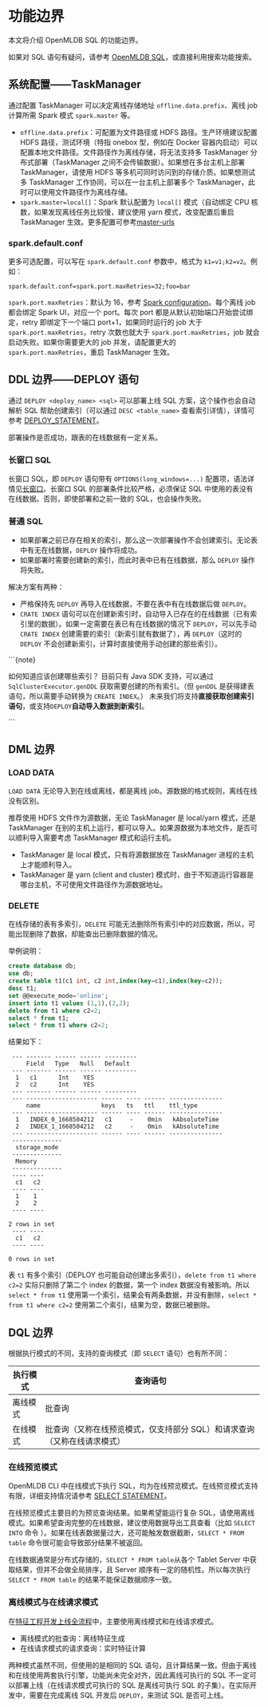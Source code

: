 # 功能边界

本文将介绍 OpenMLDB SQL 的功能边界。

如果对 SQL 语句有疑问，请参考 [OpenMLDB SQL](../openmldb_sql/)，或直接利用搜索功能搜索。

## 系统配置——TaskManager

通过配置 TaskManager 可以决定离线存储地址 `offline.data.prefix`、离线  job 计算所需 Spark 模式 `spark.master` 等。

- `offline.data.prefix`：可配置为文件路径或 HDFS 路径。生产环境建议配置 HDFS 路径，测试环境（特指 onebox 型，例如在 Docker 容器内启动）可以配置本地文件路径。文件路径作为离线存储，将无法支持多 TaskManager 分布式部署（TaskManager 之间不会传输数据）。如果想在多台主机上部署 TaskManager，请使用 HDFS 等多机可同时访问到的存储介质。如果想测试多 TaskManager 工作协同，可以在一台主机上部署多个 TaskManager，此时可以使用文件路径作为离线存储。
- `spark.master=local[]`：Spark 默认配置为 `local[]` 模式（自动绑定 CPU 核数，如果发现离线任务比较慢，建议使用 yarn 模式，改变配置后重启 TaskManager 生效。更多配置可参考[master-urls](https://spark.apache.org/docs/3.1.2/submitting-applications.htmlmaster-urls)

### spark.default.conf

更多可选配置，可以写在 `spark.default.conf` 参数中，格式为 `k1=v1;k2=v2`。例如：

```Plain
spark.default.conf=spark.port.maxRetries=32;foo=bar
```

`spark.port.maxRetries`：默认为 16，参考 [Spark configuration](https://spark.apache.org/docs/3.1.2/configuration.html)。每个离线 job 都会绑定 Spark UI，对应一个 port。每次 port 都是从默认初始端口开始尝试绑定，retry 即绑定下一个端口 port+1，如果同时运行的 job 大于 `spark.port.maxRetries`，retry 次数也就大于 `spark.port.maxRetries`，job 就会启动失败。如果你需要更大的 job 并发，请配置更大的 `spark.port.maxRetries`，重启 TaskManager 生效。

## DDL 边界——DEPLOY 语句

通过 `DEPLOY <deploy_name> <sql>` 可以部署上线 SQL 方案，这个操作也会自动解析 SQL 帮助创建索引（可以通过 `DESC <table_name>` 查看索引详情），详情可参考 [DEPLOY_STATEMENT](../openmldb_sql/deployment_manage/DEPLOY_STATEMENT.md)。

部署操作是否成功，跟表的在线数据有一定关系。

### 长窗口 SQL

长窗口 SQL，即 `DEPLOY` 语句带有 `OPTIONS(long_windows=...)` 配置项，语法详情见[长窗口](../openmldb_sql/deployment_manage/DEPLOY_STATEMENT.md长窗口优化)。长窗口 SQL 的部署条件比较严格，必须保证 SQL 中使用的表没有在线数据。否则，即使部署和之前一致的 SQL，也会操作失败。

### 普通 SQL

- 如果部署之前已存在相关的索引，那么这一次部署操作不会创建索引。无论表中有无在线数据，`DEPLOY` 操作将成功。
- 如果部署时需要创建新的索引，而此时表中已有在线数据，那么 `DEPLOY` 操作将失败。

解决方案有两种：

- 严格保持先 `DEPLOY` 再导入在线数据，不要在表中有在线数据后做 `DEPLOY`。
- `CRATE INDEX` 语句可以在创建新索引时，自动导入已存在的在线数据（已有索引里的数据）。如果一定需要在表已有在线数据的情况下 `DEPLOY`，可以先手动 `CRATE INDEX` 创建需要的索引（新索引就有数据了），再 `DEPLOY`（这时的 `DEPLOY` 不会创建新索引，计算时直接使用手动创建的那些索引）。

\```{note}

如何知道应该创建哪些索引？ 目前只有 Java SDK 支持，可以通过 `SqlClusterExecutor.genDDL` 获取需要创建的所有索引。（但 `genDDL` 是获得建表语句，所以需要手动转换为 `CREATE INDEX`。） 未来我们将支持**直接获取创建索引语句**，或支持`DEPLOY`**自动导入数据到新索引**。

\```

## DML 边界

### LOAD DATA

`LOAD DATA` 无论导入到在线或离线，都是离线 job。源数据的格式规则，离线在线没有区别。

推荐使用 HDFS 文件作为源数据，无论 TaskManager 是 local/yarn 模式，还是 TaskManager 在别的主机上运行，都可以导入。如果源数据为本地文件，是否可以顺利导入需要考虑 TaskManager 模式和运行主机。

- TaskManager 是 local 模式，只有将源数据放在 TaskManager 进程的主机上才能顺利导入。
-  TaskManager 是 yarn (client and cluster) 模式时，由于不知道运行容器是哪台主机，不可使用文件路径作为源数据地址。

### DELETE

在线存储的表有多索引，`DELETE` 可能无法删除所有索引中的对应数据，所以，可能出现删除了数据，却能查出已删除数据的情况。

举例说明：

```SQL
create database db;
use db;
create table t1(c1 int, c2 int,index(key=c1),index(key=c2));
desc t1;
set @@execute_mode='online';
insert into t1 values (1,1),(2,2);
delete from t1 where c2=2;
select * from t1;
select * from t1 where c2=2;
```

结果如下：

```Plain
 --- ------- ------ ------ ---------
     Field   Type   Null   Default
 --- ------- ------ ------ ---------
  1   c1      Int    YES
  2   c2      Int    YES
 --- ------- ------ ------ ---------
 --- -------------------- ------ ---- ------ ---------------
     name                 keys   ts   ttl    ttl_type
 --- -------------------- ------ ---- ------ ---------------
  1   INDEX_0_1668504212   c1     -    0min   kAbsoluteTime
  2   INDEX_1_1668504212   c2     -    0min   kAbsoluteTime
 --- -------------------- ------ ---- ------ ---------------
 --------------
  storage_mode
 --------------
  Memory
 --------------
 ---- ----
  c1   c2
 ---- ----
  1    1
  2    2
 ---- ----

2 rows in set
 ---- ----
  c1   c2
 ---- ----

0 rows in set
```

表 `t1` 有多个索引（DEPLOY 也可能自动创建出多索引），`delete from t1 where c2=2` 实际只删除了第二个 index 的数据，第一个 index 数据没有被影响。所以 `select * from t1` 使用第一个索引，结果会有两条数据，并没有删除，`select * from t1 where c2=2` 使用第二个索引，结果为空，数据已被删除。

## DQL 边界

根据执行模式的不同，支持的查询模式（即 `SELECT` 语句）也有所不同：

| **执行模式** | **查询语句**                                                 |
| ------------ | ------------------------------------------------------------ |
| 离线模式     | 批查询                                                       |
| 在线模式     | 批查询（又称在线预览模式，仅支持部分 SQL）和请求查询（又称在线请求模式） |

### 在线预览模式

OpenMLDB CLI 中在线模式下执行 SQL，均为在线预览模式。在线预览模式支持有限，详细支持情况请参考 [SELECT STATEMENT](../openmldb_sql/dql/SELECT_STATEMENT)。

在线预览模式主要目的为预览查询结果。如果希望能运行复杂 SQL，请使用离线模式。如果希望查询完整的在线数据，建议使用数据导出工具查看（比如 `SELECT INTO` 命令 ）。如果在线表数据量过大，还可能触发数据截断，`SELECT * FROM table` 命令很可能会导致部分结果不被返回。

在线数据通常是分布式存储的，`SELECT * FROM table`从各个 Tablet Server 中获取结果，但并不会做全局排序，且 Server 顺序有一定的随机性。所以每次执行 `SELECT * FROM table` 的结果不能保证数据顺序一致。

### 离线模式与在线请求模式

在[特征工程开发上线全流程](../tutorial/modes.md11-特征工程开发上线全流程)中，主要使用离线模式和在线请求模式。

- 离线模式的批查询：离线特征生成
- 在线请求模式的请求查询：实时特征计算

两种模式虽然不同，但使用的是相同的 SQL 语句，且计算结果一致。但由于离线和在线使用两套执行引擎，功能尚未完全对齐，因此离线可执行的 SQL 不一定可以部署上线（在线请求模式可执行的 SQL 是离线可执行 SQL 的子集）。在实际开发中，需要在完成离线 SQL 开发后 `DEPLOY`，来测试 SQL 是否可上线。


